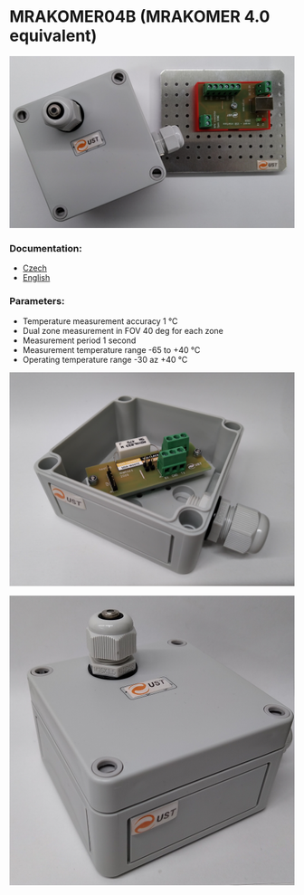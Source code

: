 # MRAKOMER04B (MRAKOMER 4.0 equivalent)

![Set of MRAKOMER04 internal and outdoor units](/DOC/img/MRAKOMER04B_03.jpg)

### Documentation:

  - [Czech](/DOC/MRAKOMER04B.cs.pdf)
  - [English](/DOC/MRAKOMER04B.en.pdf)

### Parameters:

  - Temperature measurement accuracy 1 °C  
  - Dual zone measurement in FOV 40 deg for each zone
  - Measurement period 1 second
  - Measurement temperature range -65 to +40 °C
  - Operating temperature range -30 az +40 °C

![MRAKOMER04 external unit opened](/DOC/img/MRAKOMER04B_01.jpg)


![MRAKOMER04 external unit](/DOC/img/MRAKOMER04B_02.jpg)
